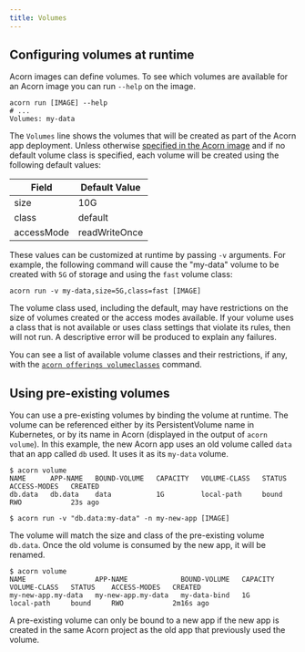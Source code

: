 ```yaml
---
title: Volumes
---
```


## Configuring volumes at runtime

Acorn images can define volumes. To see which volumes are available for an Acorn image you can run `--help` on the image.

```shell
acorn run [IMAGE] --help
# ...
Volumes: my-data
```

The `Volumes` line shows the volumes that will be created as part of the Acorn app deployment. Unless otherwise [specified in the Acorn image](38-authoring/04-volumes.md) and if no default volume class is specified, each volume will be created using the following default values:

|Field       |Default Value|
|----------- | -----|
| size       | 10G |
| class      | default |
| accessMode | readWriteOnce |

These values can be customized at runtime by passing `-v` arguments. For example, the following command will cause the "my-data" volume to be created with `5G` of storage and using the `fast` volume class:

```shell
acorn run -v my-data,size=5G,class=fast [IMAGE]
```

The volume class used, including the default, may have restrictions on the size of volumes created or the access modes available. If your volume uses a class that is not available or uses class settings that violate its rules, then will not run. A descriptive error will be produced to explain any failures.

You can see a list of available volume classes and their restrictions, if any, with the [`acorn offerings volumeclasses`](100-reference/01-command-line/acorn_offerings_volumeclasses.md) command.

## Using pre-existing volumes

You can use a pre-existing volumes by binding the volume at runtime.
The volume can be referenced either by its PersistentVolume name in Kubernetes, or by its name in Acorn (displayed in the output of `acorn volume`).
In this example, the new Acorn app uses an old volume called `data` that an app called `db` used. It uses it as its `my-data` volume.

```
$ acorn volume
NAME      APP-NAME   BOUND-VOLUME   CAPACITY   VOLUME-CLASS   STATUS    ACCESS-MODES   CREATED
db.data   db.data    data           1G         local-path     bound     RWO            23s ago

$ acorn run -v "db.data:my-data" -n my-new-app [IMAGE]
```

The volume will match the size and class of the pre-existing volume `db.data`.
Once the old volume is consumed by the new app, it will be renamed.

```
$ acorn volume
NAME                 APP-NAME             BOUND-VOLUME   CAPACITY   VOLUME-CLASS   STATUS    ACCESS-MODES   CREATED
my-new-app.my-data   my-new-app.my-data   my-data-bind   1G         local-path     bound     RWO            2m16s ago
```

A pre-existing volume can only be bound to a new app if the new app is created in the same Acorn project as the old app that previously used the volume.
